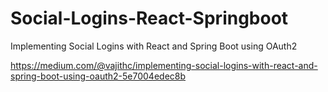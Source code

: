 # Social-Logins-React-Springboot
Implementing Social Logins with React and Spring Boot using OAuth2

https://medium.com/@vajithc/implementing-social-logins-with-react-and-spring-boot-using-oauth2-5e7004edec8b
